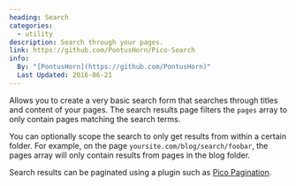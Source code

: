 ```yaml
---
heading: Search
categories:
  - utility
description: Search through your pages.
link: https://github.com/PontusHorn/Pico-Search
info:
  By: "[PontusHorn](https://github.com/PontusHorn)"
  Last Updated: 2016-06-21
---
```


Allows you to create a very basic search form that searches through titles and content of your pages. The search results page filters the `pages` array to only contain pages matching the search terms.

You can optionally scope the search to only get results from within a certain folder. For example, on the page `yoursite.com/blog/search/foobar`, the pages array will only contain results from pages in the blog folder.

Search results can be paginated using a plugin such as [Pico Pagination](#entry-pagination).
